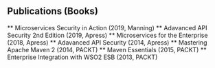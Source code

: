 ## Publications (Books)

** Microservices Security in Action (2019, Manning)
** Adavanced API Security 2nd Edition (2019, Apress)
** Microservices for the Enterprise (2018, Apress)
** Adavanced API Security (2014, Apress)
** Mastering Apache Maven 2 (2014, PACKT)
** Maven Essentials (2015, PACKT)
** Enterprise Integration with WSO2 ESB (2013, PACKT)

